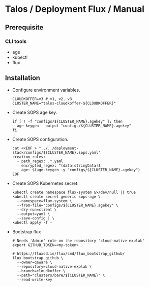 # Talos / Deployment Flux / Manual

## Prerequisite

### CLI tools

- age
- kubectl
- flux

## Installation

- Configure environment variables.

  ``` shell
  CLOUDKOFFER=v3 # v1, v2, v3
  CLUSTER_NAME="talos-cloudkoffer-${CLOUDKOFFER}"
  ```

- Create SOPS age key.

  ``` shell
  if [ ! -f "configs/${CLUSTER_NAME}.agekey" ]; then
    age-keygen --output "configs/${CLUSTER_NAME}.agekey"
  fi
  ```

- Create SOPS configuration.

  ``` shell
  cat <<EOF > "../../deployment-stack/configs/${CLUSTER_NAME}.sops.yaml"
  creation_rules:
    - path_regex: .*.yaml
      encrypted_regex: ^(data|stringData)$
      age: $(age-keygen -y "configs/${CLUSTER_NAME}.agekey")
  EOF
  ```

- Create SOPS Kubernetes secret.

  ``` shell
  kubectl create namespace flux-system &>/dev/null || true
  kubectl create secret generic sops-age \
    --namespace=flux-system \
    --from-file="configs/${CLUSTER_NAME}.agekey" \
    --dry-run=client \
    --output=yaml \
    --save-config | \
  kubectl apply -f -
  ```

- Bootstrap flux

  ``` shell
  # Needs 'Admin' role on the repository 'cloud-native-explab'
  export GITHUB_TOKEN=<my-token>

  # https://fluxcd.io/flux/cmd/flux_bootstrap_github/
  flux bootstrap github \
    --owner=qaware \
    --repository=cloud-native-explab \
    --branch=cloudkoffer \
    --path="clusters/bare/${CLUSTER_NAME}" \
    --read-write-key
  ```
